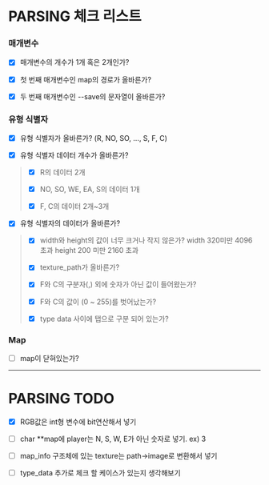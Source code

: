 # PARSING 체크 리스트

### 매개변수
- [x] 매개변수의 개수가 1개 혹은 2개인가?

- [x] 첫 번째 매개변수인 map의 경로가 올바른가?

- [x] 두 번째 매개변수인 --save의 문자열이 올바른가?

### 유형 식별자

- [x] 유형 식별자가 올바른가? (R, NO, SO, ..., S, F, C)

- [x] 유형 식별자 데이터 개수가 올바른가?
>
> - [x] R의 데이터 2개
>	
> - [x] NO, SO, WE, EA, S의 데이터 1개
>	
> - [x] F, C의 데이터 2개~3개

- [x] 유형 식별자의 데이터가 올바른가?
>	
> - [x] width와 height의 값이 너무 크거나 작지 않은가?
>	width 320미만 4096 초과
>	height 200 미만 2160 초과
>
> - [x] texture_path가 올바른가?
>
> - [x] F와 C의 구분자(,) 외에 숫자가 아닌 값이 들어왔는가?
>
> - [x] F와 C의 값이 (0 ~ 255)를 벗어났는가?
>
> - [x] type data 사이에 탭으로 구분 되어 있는가?

### Map

- [ ] map이 닫혀있는가?

---
# PARSING TODO

- [x] RGB값은 int형 변수에 bit연산해서 넣기

- [ ] char **map에 player는 N, S, W, E가 아닌 숫자로 넣기. ex) 3

- [ ] map_info 구조체에 있는 texture는 path->image로 변환해서 넣기

- [ ] type_data 추가로 체크 할 케이스가 있는지 생각해보기